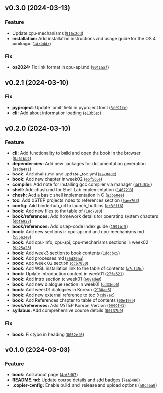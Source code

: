 <!--next-version-placeholder-->

## v0.3.0 (2024-03-13)

### Feature

* Update cpu-mechanisms ([`916c2dd`](https://github.com/chu-aie/os-2024/commit/916c2dd7b0c5af18d28859acd460f9de1adc71fd))
* **installation:** Add installation instructions and usage guide for the OS 4 package. ([`1dc3ddc`](https://github.com/chu-aie/os-2024/commit/1dc3ddc071bfcda959288c508caa888fd1dc56c9))

### Fix

* **os2024:** Fix link format in cpu-api.md ([`90f1aaf`](https://github.com/chu-aie/os-2024/commit/90f1aaf8918568e8ffd2aaeae72d9179f5ee89a8))

## v0.2.1 (2024-03-10)

### Fix

* **pyproject:** Update 'omit' field in pyproject.toml ([`8ff91fe`](https://github.com/chu-aie/os-2024/commit/8ff91fef5bd7d93684f34a58d89447534297e5ff))
* **cli:** Add about information loading ([`e13b5ec`](https://github.com/chu-aie/os-2024/commit/e13b5ecc59aed1e6b27cc7b854711012a47ca817))

## v0.2.0 (2024-03-10)

### Feature

* **cli:** Add functionality to build and open the book in the browser ([`0a6fbb2`](https://github.com/chu-aie/os-2024/commit/0a6fbb2166ae3a9e737b82da00e958c952b1279d))
* **dependencies:** Add new packages for documentation generation ([`aada4a1`](https://github.com/chu-aie/os-2024/commit/aada4a12adb85b6c329f042a19490a0bb4daf189))
* **book:** Add shells.md and update _toc.yml ([`5ec80d2`](https://github.com/chu-aie/os-2024/commit/5ec80d2beddbe61db8ecd788e21c248245287521))
* **book:** Add new chapter in week02 ([`e5f563e`](https://github.com/chu-aie/os-2024/commit/e5f563ea66074cc9931a7eba404c2394fc872e26))
* **compiler:** Add note for installing gcc compiler via manager ([`4d7d61e`](https://github.com/chu-aie/os-2024/commit/4d7d61ebdc55ff3e67c0ee162b0959056e91e14f))
* **shell:** Add chush.md for Shell Lab implementation ([`1467218`](https://github.com/chu-aie/os-2024/commit/14672183c63e1ca918a76a3f54b439cf1e90cbb5))
* **chesh:** Add a basic shell implementation in C ([`a3b60ee`](https://github.com/chu-aie/os-2024/commit/a3b60ee73de6afc908fe3ac127e36fd475cdf640))
* **toc:** Add OSTEP projects index to references section ([`5aee763`](https://github.com/chu-aie/os-2024/commit/5aee7633d606d86c75f84e0f93d05715d5976543))
* **config:** Add binderhub_url to launch_buttons ([`ec3fff6`](https://github.com/chu-aie/os-2024/commit/ec3fff67e6a7721f3e26877675612ed312887ad6))
* **book:** Add new files to the table of ([`18c7890`](https://github.com/chu-aie/os-2024/commit/18c7890c6ab97a03fbd33d7ffb470f6a84ab0c9a))
* **book/references:** Add homework details for operating system chapters ([`dbf6922`](https://github.com/chu-aie/os-2024/commit/dbf69228eac1e2abf0088e4d002dc090cb599c82))
* **book/references:** Add ostep-code index guide ([`159fbf5`](https://github.com/chu-aie/os-2024/commit/159fbf5d7eca4b7afa6b3d3c63535b9c77458b52))
* **book:** Add new sections in cpu-api.md and cpu-mechanisms.md ([`555a2e8`](https://github.com/chu-aie/os-2024/commit/555a2e82259ecdf1c82dd705cb835ce01825c8d8))
* **book:** Add cpu-info, cpu-api, cpu-mechanisms sections in week02 ([`9c25a23`](https://github.com/chu-aie/os-2024/commit/9c25a23147e5cb87b1201fbac524926e0220081a))
* **book:** Add week3 section to book contents ([`1ddcbc5`](https://github.com/chu-aie/os-2024/commit/1ddcbc5797fa5b5274341981503f90bbf02172ed))
* **book:** Add processes.md ([`56d20aa`](https://github.com/chu-aie/os-2024/commit/56d20aa8fe816b046ac2f3d9a956e46ab92d4920))
* **book:** Add week 02 section ([`cc67050`](https://github.com/chu-aie/os-2024/commit/cc67050832b94435feaedc1d41cf81ad0fb8599e))
* **book:** Add WSL installation link to the table of contents ([`a7cf45c`](https://github.com/chu-aie/os-2024/commit/a7cf45c0c33a8b4aefc723ac6a331ebae2a0a1a0))
* **book:** Update introduction content in week01 ([`27fe521`](https://github.com/chu-aie/os-2024/commit/27fe521034db7fcf4568050feda9f8d735b092e6))
* **book:** Add intro section to week01 ([`608ade8`](https://github.com/chu-aie/os-2024/commit/608ade8185765a6dca5fe43ae011110eb3f95985))
* **book:** Add new dialogue section in week01 ([`cd33eb5`](https://github.com/chu-aie/os-2024/commit/cd33eb5a4a8aea1f47a8a465a2b987cc83d2aaf4))
* **book:** Add week01 dialogues in Korean ([`2788ae5`](https://github.com/chu-aie/os-2024/commit/2788ae58366a617f15a97780e0bd4d7081bed4e3))
* **book:** Add new external reference to toc ([`4cd97ec`](https://github.com/chu-aie/os-2024/commit/4cd97ecf1ccde22370ba78970d069e8e94d1cf12))
* **book:** Add References chapter to table of contents ([`00e19ae`](https://github.com/chu-aie/os-2024/commit/00e19ae746571401c2e5b747a14c548c9c9f9ea1))
* **book/references:** Add OSTEP Korean Version ([`0009541`](https://github.com/chu-aie/os-2024/commit/000954183e88d5ee33726d03aa83c19ef237a598))
* **syllabus:** Add comprehensive course details ([`06f37b9`](https://github.com/chu-aie/os-2024/commit/06f37b99f75d10369e77540d9ae2c9a70faffaa3))

### Fix

* **book:** Fix typo in heading ([`8052ef6`](https://github.com/chu-aie/os-2024/commit/8052ef67bc80ec30a0db28a60223628ee6bd1ec8))

## v0.1.0 (2024-03-03)

### Feature

* **book:** Add about page ([`4dd5d67`](https://github.com/chu-aie/os-2024/commit/4dd5d675bac52441289db83ae641d2f9a164d61b))
* **README.md:** Update course details and add badges ([`7ea5486`](https://github.com/chu-aie/os-2024/commit/7ea548692ca41c0bf9ae7ab615dda5c2e9fb3bb1))
* **.copier-config:** Enable build_and_release and upload options ([`a0caba0`](https://github.com/chu-aie/os-2024/commit/a0caba0c4f31471163bf5e0f1e7f92d428165ac8))
